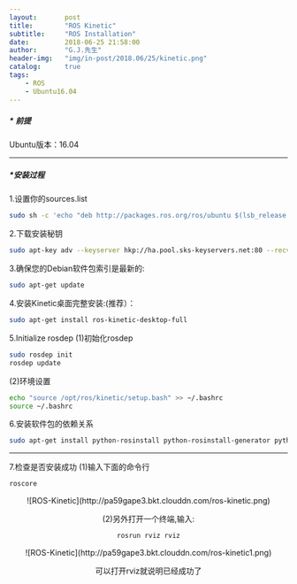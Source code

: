 ```yaml
---
layout:       post
title:        "ROS Kinetic"
subtitle:     "ROS Installation"
date:         2018-06-25 21:58:00
author:       "G.J.先生"
header-img:   "img/in-post/2018.06/25/kinetic.png"
catalog:      true
tags:
    - ROS
    - Ubuntu16.04
---
```


##### * 前提
Ubuntu版本：16.04
*****
##### *安装过程
1.设置你的sources.list
```bash
sudo sh -c 'echo "deb http://packages.ros.org/ros/ubuntu $(lsb_release -sc) main" > /etc/apt/sources.list.d/ros-latest.list'
```

2.下载安装秘钥
```bash
sudo apt-key adv --keyserver hkp://ha.pool.sks-keyservers.net:80 --recv-key 421C365BD9FF1F717815A3895523BAEEB01FA116
```

3.确保您的Debian软件包索引是最新的:
```bash
sudo apt-get update
```

4.安装Kinetic桌面完整安装:(推荐）：
```bash
sudo apt-get install ros-kinetic-desktop-full
```

5.Initialize rosdep
(1)初始化rosdep
```bash
sudo rosdep init
rosdep update
```

(2)环境设置
```bash
echo "source /opt/ros/kinetic/setup.bash" >> ~/.bashrc
source ~/.bashrc
```

6.安装软件包的依赖关系
```bash
sudo apt-get install python-rosinstall python-rosinstall-generator python-wstool build-essential
```
*****
7.检查是否安装成功
(1)输入下面的命令行
```bash
roscore
```

<center>![ROS-Kinetic](http://pa59gape3.bkt.clouddn.com/ros-kinetic.png)

(2)另外打开一个终端,输入:
```bash
rosrun rviz rviz
```

<center>![ROS-Kinetic](http://pa59gape3.bkt.clouddn.com/ros-kinetic1.png)

可以打开rviz就说明已经成功了


